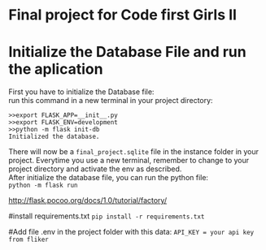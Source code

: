 # Final project for Code first Girls II

# Initialize the Database File and run the aplication
First you have to initialize the Database file:\
run this command in a new terminal in your project directory:
```
>>export FLASK_APP=__init__.py
>>export FLASK_ENV=development
>>python -m flask init-db
Initialized the database.
```
There will now be a `final_project.sqlite` file in the instance folder in your project.
Everytime you use a new terminal, remember to change to your project directory and activate the env as described.\
After initialize the database file, you can run the python file:\
`python -m flask run`

http://flask.pocoo.org/docs/1.0/tutorial/factory/

#install requirements.txt
```pip install -r requirements.txt```

#Add file .env in the project folder with this data:
```API_KEY = your api key from fliker```

